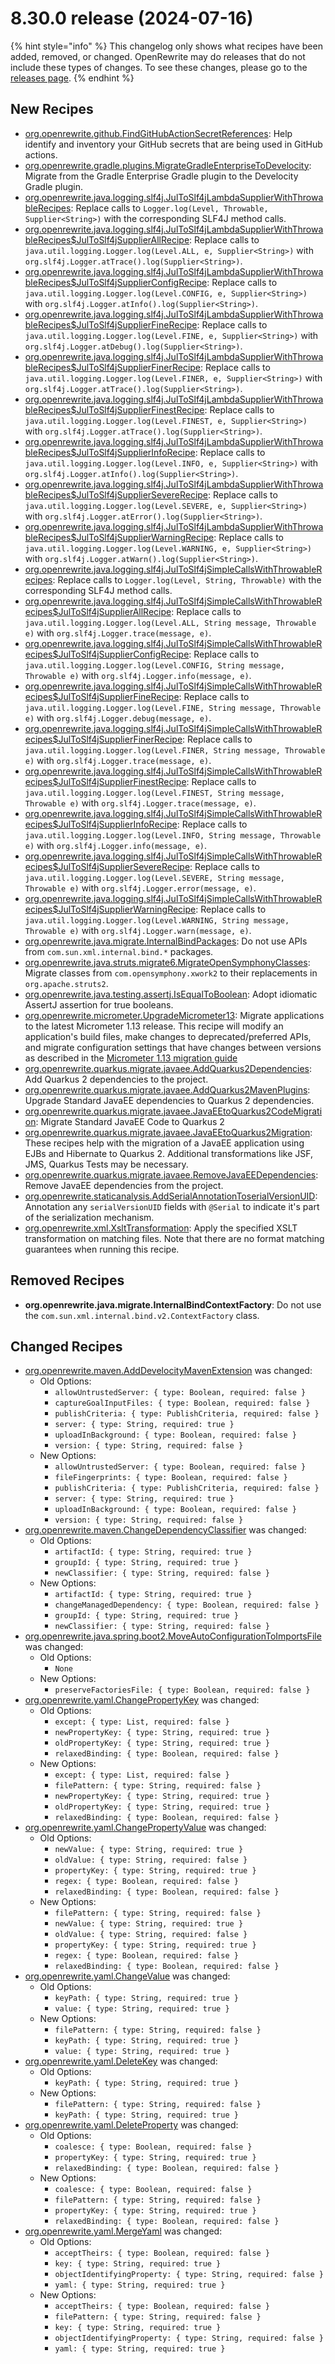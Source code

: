 # 8.30.0 release (2024-07-16)

{% hint style="info" %}
This changelog only shows what recipes have been added, removed, or changed. OpenRewrite may do releases that do not include these types of changes. To see these changes, please go to the [releases page](https://github.com/openrewrite/rewrite/releases).
{% endhint %}

## New Recipes

* [org.openrewrite.github.FindGitHubActionSecretReferences](https://docs.openrewrite.org/recipes/github/findgithubactionsecretreferences): Help identify and inventory your GitHub secrets that are being used in GitHub actions. 
* [org.openrewrite.gradle.plugins.MigrateGradleEnterpriseToDevelocity](https://docs.openrewrite.org/recipes/gradle/plugins/migrategradleenterprisetodevelocity): Migrate from the Gradle Enterprise Gradle plugin to the Develocity Gradle plugin. 
* [org.openrewrite.java.logging.slf4j.JulToSlf4jLambdaSupplierWithThrowableRecipes](https://docs.openrewrite.org/recipes/java/logging/slf4j/jultoslf4jlambdasupplierwiththrowablerecipes): Replace calls to `Logger.log(Level, Throwable, Supplier<String>)` with the corresponding SLF4J method calls. 
* [org.openrewrite.java.logging.slf4j.JulToSlf4jLambdaSupplierWithThrowableRecipes$JulToSlf4jSupplierAllRecipe](https://docs.openrewrite.org/recipes/java/logging/slf4j/jultoslf4jlambdasupplierwiththrowablerecipesusdjultoslf4jsupplierallrecipe): Replace calls to `java.util.logging.Logger.log(Level.ALL, e, Supplier<String>)` with `org.slf4j.Logger.atTrace().log(Supplier<String>)`. 
* [org.openrewrite.java.logging.slf4j.JulToSlf4jLambdaSupplierWithThrowableRecipes$JulToSlf4jSupplierConfigRecipe](https://docs.openrewrite.org/recipes/java/logging/slf4j/jultoslf4jlambdasupplierwiththrowablerecipesusdjultoslf4jsupplierconfigrecipe): Replace calls to `java.util.logging.Logger.log(Level.CONFIG, e, Supplier<String>)` with `org.slf4j.Logger.atInfo().log(Supplier<String>)`. 
* [org.openrewrite.java.logging.slf4j.JulToSlf4jLambdaSupplierWithThrowableRecipes$JulToSlf4jSupplierFineRecipe](https://docs.openrewrite.org/recipes/java/logging/slf4j/jultoslf4jlambdasupplierwiththrowablerecipesusdjultoslf4jsupplierfinerecipe): Replace calls to `java.util.logging.Logger.log(Level.FINE, e, Supplier<String>)` with `org.slf4j.Logger.atDebug().log(Supplier<String>)`. 
* [org.openrewrite.java.logging.slf4j.JulToSlf4jLambdaSupplierWithThrowableRecipes$JulToSlf4jSupplierFinerRecipe](https://docs.openrewrite.org/recipes/java/logging/slf4j/jultoslf4jlambdasupplierwiththrowablerecipesusdjultoslf4jsupplierfinerrecipe): Replace calls to `java.util.logging.Logger.log(Level.FINER, e, Supplier<String>)` with `org.slf4j.Logger.atTrace().log(Supplier<String>)`. 
* [org.openrewrite.java.logging.slf4j.JulToSlf4jLambdaSupplierWithThrowableRecipes$JulToSlf4jSupplierFinestRecipe](https://docs.openrewrite.org/recipes/java/logging/slf4j/jultoslf4jlambdasupplierwiththrowablerecipesusdjultoslf4jsupplierfinestrecipe): Replace calls to `java.util.logging.Logger.log(Level.FINEST, e, Supplier<String>)` with `org.slf4j.Logger.atTrace().log(Supplier<String>)`. 
* [org.openrewrite.java.logging.slf4j.JulToSlf4jLambdaSupplierWithThrowableRecipes$JulToSlf4jSupplierInfoRecipe](https://docs.openrewrite.org/recipes/java/logging/slf4j/jultoslf4jlambdasupplierwiththrowablerecipesusdjultoslf4jsupplierinforecipe): Replace calls to `java.util.logging.Logger.log(Level.INFO, e, Supplier<String>)` with `org.slf4j.Logger.atInfo().log(Supplier<String>)`. 
* [org.openrewrite.java.logging.slf4j.JulToSlf4jLambdaSupplierWithThrowableRecipes$JulToSlf4jSupplierSevereRecipe](https://docs.openrewrite.org/recipes/java/logging/slf4j/jultoslf4jlambdasupplierwiththrowablerecipesusdjultoslf4jsuppliersevererecipe): Replace calls to `java.util.logging.Logger.log(Level.SEVERE, e, Supplier<String>)` with `org.slf4j.Logger.atError().log(Supplier<String>)`. 
* [org.openrewrite.java.logging.slf4j.JulToSlf4jLambdaSupplierWithThrowableRecipes$JulToSlf4jSupplierWarningRecipe](https://docs.openrewrite.org/recipes/java/logging/slf4j/jultoslf4jlambdasupplierwiththrowablerecipesusdjultoslf4jsupplierwarningrecipe): Replace calls to `java.util.logging.Logger.log(Level.WARNING, e, Supplier<String>)` with `org.slf4j.Logger.atWarn().log(Supplier<String>)`. 
* [org.openrewrite.java.logging.slf4j.JulToSlf4jSimpleCallsWithThrowableRecipes](https://docs.openrewrite.org/recipes/java/logging/slf4j/jultoslf4jsimplecallswiththrowablerecipes): Replace calls to `Logger.log(Level, String, Throwable)` with the corresponding SLF4J method calls. 
* [org.openrewrite.java.logging.slf4j.JulToSlf4jSimpleCallsWithThrowableRecipes$JulToSlf4jSupplierAllRecipe](https://docs.openrewrite.org/recipes/java/logging/slf4j/jultoslf4jsimplecallswiththrowablerecipesusdjultoslf4jsupplierallrecipe): Replace calls to `java.util.logging.Logger.log(Level.ALL, String message, Throwable e)` with `org.slf4j.Logger.trace(message, e)`. 
* [org.openrewrite.java.logging.slf4j.JulToSlf4jSimpleCallsWithThrowableRecipes$JulToSlf4jSupplierConfigRecipe](https://docs.openrewrite.org/recipes/java/logging/slf4j/jultoslf4jsimplecallswiththrowablerecipesusdjultoslf4jsupplierconfigrecipe): Replace calls to `java.util.logging.Logger.log(Level.CONFIG, String message, Throwable e)` with `org.slf4j.Logger.info(message, e)`. 
* [org.openrewrite.java.logging.slf4j.JulToSlf4jSimpleCallsWithThrowableRecipes$JulToSlf4jSupplierFineRecipe](https://docs.openrewrite.org/recipes/java/logging/slf4j/jultoslf4jsimplecallswiththrowablerecipesusdjultoslf4jsupplierfinerecipe): Replace calls to `java.util.logging.Logger.log(Level.FINE, String message, Throwable e)` with `org.slf4j.Logger.debug(message, e)`. 
* [org.openrewrite.java.logging.slf4j.JulToSlf4jSimpleCallsWithThrowableRecipes$JulToSlf4jSupplierFinerRecipe](https://docs.openrewrite.org/recipes/java/logging/slf4j/jultoslf4jsimplecallswiththrowablerecipesusdjultoslf4jsupplierfinerrecipe): Replace calls to `java.util.logging.Logger.log(Level.FINER, String message, Throwable e)` with `org.slf4j.Logger.trace(message, e)`. 
* [org.openrewrite.java.logging.slf4j.JulToSlf4jSimpleCallsWithThrowableRecipes$JulToSlf4jSupplierFinestRecipe](https://docs.openrewrite.org/recipes/java/logging/slf4j/jultoslf4jsimplecallswiththrowablerecipesusdjultoslf4jsupplierfinestrecipe): Replace calls to `java.util.logging.Logger.log(Level.FINEST, String message, Throwable e)` with `org.slf4j.Logger.trace(message, e)`. 
* [org.openrewrite.java.logging.slf4j.JulToSlf4jSimpleCallsWithThrowableRecipes$JulToSlf4jSupplierInfoRecipe](https://docs.openrewrite.org/recipes/java/logging/slf4j/jultoslf4jsimplecallswiththrowablerecipesusdjultoslf4jsupplierinforecipe): Replace calls to `java.util.logging.Logger.log(Level.INFO, String message, Throwable e)` with `org.slf4j.Logger.info(message, e)`. 
* [org.openrewrite.java.logging.slf4j.JulToSlf4jSimpleCallsWithThrowableRecipes$JulToSlf4jSupplierSevereRecipe](https://docs.openrewrite.org/recipes/java/logging/slf4j/jultoslf4jsimplecallswiththrowablerecipesusdjultoslf4jsuppliersevererecipe): Replace calls to `java.util.logging.Logger.log(Level.SEVERE, String message, Throwable e)` with `org.slf4j.Logger.error(message, e)`. 
* [org.openrewrite.java.logging.slf4j.JulToSlf4jSimpleCallsWithThrowableRecipes$JulToSlf4jSupplierWarningRecipe](https://docs.openrewrite.org/recipes/java/logging/slf4j/jultoslf4jsimplecallswiththrowablerecipesusdjultoslf4jsupplierwarningrecipe): Replace calls to `java.util.logging.Logger.log(Level.WARNING, String message, Throwable e)` with `org.slf4j.Logger.warn(message, e)`. 
* [org.openrewrite.java.migrate.InternalBindPackages](https://docs.openrewrite.org/recipes/java/migrate/internalbindpackages): Do not use APIs from `com.sun.xml.internal.bind.*` packages. 
* [org.openrewrite.java.struts.migrate6.MigrateOpenSymphonyClasses](https://docs.openrewrite.org/recipes/java/struts/migrate6/migrateopensymphonyclasses): Migrate classes from `com.opensymphony.xwork2` to their replacements in `org.apache.struts2`. 
* [org.openrewrite.java.testing.assertj.IsEqualToBoolean](https://docs.openrewrite.org/recipes/java/testing/assertj/isequaltoboolean): Adopt idiomatic AssertJ assertion for true booleans. 
* [org.openrewrite.micrometer.UpgradeMicrometer13](https://docs.openrewrite.org/recipes/micrometer/upgrademicrometer13): Migrate applications to the latest Micrometer 1.13 release. This recipe will modify an application's build files, make changes to deprecated/preferred APIs, and migrate configuration settings that have changes between versions as described in the [Micrometer 1.13 migration guide](https://github.com/micrometer-metrics/micrometer/wiki/1.13-Migration-Guide) 
* [org.openrewrite.quarkus.migrate.javaee.AddQuarkus2Dependencies](https://docs.openrewrite.org/recipes/quarkus/migrate/javaee/addquarkus2dependencies): Add Quarkus 2 dependencies to the project. 
* [org.openrewrite.quarkus.migrate.javaee.AddQuarkus2MavenPlugins](https://docs.openrewrite.org/recipes/quarkus/migrate/javaee/addquarkus2mavenplugins): Upgrade Standard JavaEE dependencies to Quarkus 2 dependencies. 
* [org.openrewrite.quarkus.migrate.javaee.JavaEEtoQuarkus2CodeMigration](https://docs.openrewrite.org/recipes/quarkus/migrate/javaee/javaeetoquarkus2codemigration): Migrate Standard JavaEE Code to Quarkus 2 
* [org.openrewrite.quarkus.migrate.javaee.JavaEEtoQuarkus2Migration](https://docs.openrewrite.org/recipes/quarkus/migrate/javaee/javaeetoquarkus2migration): These recipes help with the migration of a JavaEE application using EJBs and Hibernate to Quarkus 2. Additional transformations like JSF, JMS, Quarkus Tests may be necessary. 
* [org.openrewrite.quarkus.migrate.javaee.RemoveJavaEEDependencies](https://docs.openrewrite.org/recipes/quarkus/migrate/javaee/removejavaeedependencies): Remove JavaEE dependencies from the project. 
* [org.openrewrite.staticanalysis.AddSerialAnnotationToserialVersionUID](https://docs.openrewrite.org/recipes/staticanalysis/addserialannotationtoserialversionuid): Annotation any `serialVersionUID` fields with `@Serial` to indicate it's part of the serialization mechanism. 
* [org.openrewrite.xml.XsltTransformation](https://docs.openrewrite.org/recipes/xml/xslttransformation): Apply the specified XSLT transformation on matching files. Note that there are no format matching guarantees when running this recipe. 

## Removed Recipes

* **org.openrewrite.java.migrate.InternalBindContextFactory**: Do not use the `com.sun.xml.internal.bind.v2.ContextFactory` class. 

## Changed Recipes

* [org.openrewrite.maven.AddDevelocityMavenExtension](https://docs.openrewrite.org/recipes/maven/adddevelocitymavenextension) was changed:
  * Old Options:
    * `allowUntrustedServer: { type: Boolean, required: false }`
    * `captureGoalInputFiles: { type: Boolean, required: false }`
    * `publishCriteria: { type: PublishCriteria, required: false }`
    * `server: { type: String, required: true }`
    * `uploadInBackground: { type: Boolean, required: false }`
    * `version: { type: String, required: false }`
  * New Options:
    * `allowUntrustedServer: { type: Boolean, required: false }`
    * `fileFingerprints: { type: Boolean, required: false }`
    * `publishCriteria: { type: PublishCriteria, required: false }`
    * `server: { type: String, required: true }`
    * `uploadInBackground: { type: Boolean, required: false }`
    * `version: { type: String, required: false }`
* [org.openrewrite.maven.ChangeDependencyClassifier](https://docs.openrewrite.org/recipes/maven/changedependencyclassifier) was changed:
  * Old Options:
    * `artifactId: { type: String, required: true }`
    * `groupId: { type: String, required: true }`
    * `newClassifier: { type: String, required: false }`
  * New Options:
    * `artifactId: { type: String, required: true }`
    * `changeManagedDependency: { type: Boolean, required: false }`
    * `groupId: { type: String, required: true }`
    * `newClassifier: { type: String, required: false }`
* [org.openrewrite.java.spring.boot2.MoveAutoConfigurationToImportsFile](https://docs.openrewrite.org/recipes/java/spring/boot2/moveautoconfigurationtoimportsfile) was changed:
  * Old Options:
    * `None`
  * New Options:
    * `preserveFactoriesFile: { type: Boolean, required: false }`
* [org.openrewrite.yaml.ChangePropertyKey](https://docs.openrewrite.org/recipes/yaml/changepropertykey) was changed:
  * Old Options:
    * `except: { type: List, required: false }`
    * `newPropertyKey: { type: String, required: true }`
    * `oldPropertyKey: { type: String, required: true }`
    * `relaxedBinding: { type: Boolean, required: false }`
  * New Options:
    * `except: { type: List, required: false }`
    * `filePattern: { type: String, required: false }`
    * `newPropertyKey: { type: String, required: true }`
    * `oldPropertyKey: { type: String, required: true }`
    * `relaxedBinding: { type: Boolean, required: false }`
* [org.openrewrite.yaml.ChangePropertyValue](https://docs.openrewrite.org/recipes/yaml/changepropertyvalue) was changed:
  * Old Options:
    * `newValue: { type: String, required: true }`
    * `oldValue: { type: String, required: false }`
    * `propertyKey: { type: String, required: true }`
    * `regex: { type: Boolean, required: false }`
    * `relaxedBinding: { type: Boolean, required: false }`
  * New Options:
    * `filePattern: { type: String, required: false }`
    * `newValue: { type: String, required: true }`
    * `oldValue: { type: String, required: false }`
    * `propertyKey: { type: String, required: true }`
    * `regex: { type: Boolean, required: false }`
    * `relaxedBinding: { type: Boolean, required: false }`
* [org.openrewrite.yaml.ChangeValue](https://docs.openrewrite.org/recipes/yaml/changevalue) was changed:
  * Old Options:
    * `keyPath: { type: String, required: true }`
    * `value: { type: String, required: true }`
  * New Options:
    * `filePattern: { type: String, required: false }`
    * `keyPath: { type: String, required: true }`
    * `value: { type: String, required: true }`
* [org.openrewrite.yaml.DeleteKey](https://docs.openrewrite.org/recipes/yaml/deletekey) was changed:
  * Old Options:
    * `keyPath: { type: String, required: true }`
  * New Options:
    * `filePattern: { type: String, required: false }`
    * `keyPath: { type: String, required: true }`
* [org.openrewrite.yaml.DeleteProperty](https://docs.openrewrite.org/recipes/yaml/deleteproperty) was changed:
  * Old Options:
    * `coalesce: { type: Boolean, required: false }`
    * `propertyKey: { type: String, required: true }`
    * `relaxedBinding: { type: Boolean, required: false }`
  * New Options:
    * `coalesce: { type: Boolean, required: false }`
    * `filePattern: { type: String, required: false }`
    * `propertyKey: { type: String, required: true }`
    * `relaxedBinding: { type: Boolean, required: false }`
* [org.openrewrite.yaml.MergeYaml](https://docs.openrewrite.org/recipes/yaml/mergeyaml) was changed:
  * Old Options:
    * `acceptTheirs: { type: Boolean, required: false }`
    * `key: { type: String, required: true }`
    * `objectIdentifyingProperty: { type: String, required: false }`
    * `yaml: { type: String, required: true }`
  * New Options:
    * `acceptTheirs: { type: Boolean, required: false }`
    * `filePattern: { type: String, required: false }`
    * `key: { type: String, required: true }`
    * `objectIdentifyingProperty: { type: String, required: false }`
    * `yaml: { type: String, required: true }`